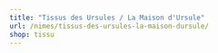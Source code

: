 ```yaml
---
title: "Tissus des Ursules / La Maison d'Ursule"
url: /nimes/tissus-des-ursules-la-maison-dursule/
shop: tissu
---
```

